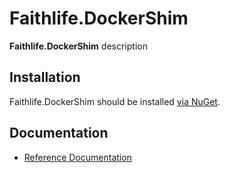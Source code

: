 # Faithlife.DockerShim

**Faithlife.DockerShim** description

## Installation

Faithlife.DockerShim should be installed [via NuGet](https://www.nuget.org/packages/Faithlife.DockerShim).

## Documentation

* [Reference Documentation](Faithlife.DockerShim.md)

